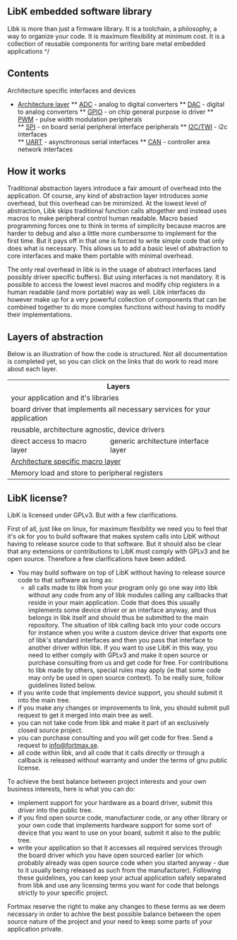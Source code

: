LibK embedded software library
------------------------------

Libk is more than just a firmware library. It is a toolchain, a philosophy, a way to organize your code. It is maximum flexibility at minimum cost. It is a collection of reusable components for writing bare metal embedded applications \^/

Contents
---------

Architecture specific interfaces and devices
* [Architecture layer](arch.md)
** [ADC](arch_adc.md) - analog to digital converters
** [DAC](arch_dac.md) - digital to analog converters
** [GPIO](arch_gpio.md) - on chip general purpose io driver
** [PWM](arch_pwm.md) - pulse width modulation peripherals       
** [SPI](arch_spi.md) - on board serial peripheral interface peripherals
** [I2C/TWI](arch_twi.md) - i2c interfaces  
** [UART](arch_uart.md) - asynchronous serial interfaces
** [CAN](arch_can.md) - controller area network interfaces

How it works
-------------

Traditional abstraction layers introduce a fair amount of overhead into the application. Of course, any kind of abstraction layer introduces *some* overhead, but this overhead can be minimized. At the lowest level of abstraction, Libk skips traditional function calls altogether and instead uses macros to make peripheral control human readable. Macro based programming forces one to think in terms of simplicity because macros are harder to debug and also a little more cumbersome to implement for the first time. But it pays off in that one is forced to write simple code that only does what is necessary. This allows us to add a basic level of abstraction to core interfaces and make them portable with minimal overhead. 

The only real overhead in libk is in the usage of abstract interfaces (and possibly driver specific buffers). But using interfaces is not mandatory. It is possible to access the lowest level macros and modify chip registers in a human readable (and more portable) way as well. Libk interfaces do however make up for a very powerful collection of components that can be combined together to do more complex functions without having to modify their implementations.

Layers of abstraction
---------------------

Below is an illustration of how the code is structured. Not all documentation is completed yet, so you can click on the links that do work to read more about each layer. 

<table text-align="center">
	<tr><th colspan="2">Layers</th></tr>
	<tr><td colspan="2">your application and it's libraries</td></tr>
	<tr><td colspan="2">board driver that implements all necessary services for your application</td> </tr>
	<tr><td colspan="2">reusable, architecture agnostic, device drivers</td></tr>
	<tr><td>direct access to macro layer</td><td>generic architecture interface layer</td></tr>
	<tr><td colspan="2"> <a href="arch.md">Architecture specific macro layer</a> </td></tr>
	<tr><td colspan="2"> Memory load and store to peripheral registers</td></tr>
</table>

LibK license?
-------------

LibK is licensed under GPLv3. But with a few clarifications.

First of all, just like on linux, for maximum flexibility we need you to feel that it's ok for you to build software that makes system calls into LibK without having to release source code to that software. But it should also be clear that any extensions or contributions to LibK must comply with GPLv3 and be open source. Therefore a few clarifications have been added. 

- You may build software on top of LibK without having to release source code to that software as long as:
	- all calls made to libk from your program only go one way into libk without any code from any of libk modules calling any callbacks that reside in your main application. Code that does this usually implements some device driver or an interface anyway, and thus belongs in libk itself and should thus be submitted to the main repository. The situation of libk calling back into your code occurs for instance when you write a custom device driver that exports one of libk's standard interfaces and then you pass that interface to another driver within libk. If you want to use LibK in this way, you need to either comply with GPLv3 and make it open source or purchase consulting from us and get code for free. For contributions to libk made by others, special rules may apply (ie that some code may only be used in open source context). To be really sure, follow guidelines listed below. 
- if you write code that implements device support, you should submit it into the main tree. 
- if you make any changes or improvements to link, you should submit pull request to get it merged into main tree as well. 
- you can not take code from libk and make it part of an exclusively closed source project. 
- you can purchase consulting and you will get code for free. Send a request to info@fortmax.se.
- all code within libk, and all code that it calls directly or through a callback is released without warranty and under the terms of gnu public license. 

To achieve the best balance between project interests and your own business interests, here is what you can do:

- implement support for your hardware as a board driver, submit this driver into the public tree.
- if you find open source code, manufacturer code, or any other library or your own code that implements hardware support for some sort of device that you want to use on your board, submit it also to the public tree. 
- write your application so that it accesses all required services through the board driver which you have open sourced earlier (or which probably already was open source code when you started anyway - due to it usually being released as such from the manufacturer). Following these guidelines, you can keep your actual application safely separated from libk and use any licensing terms you want for code that belongs strictly to your specific project.

Fortmax reserve the right to make any changes to these terms as we deem necessary in order to achive the best possible balance between the open source nature of the project and your need to keep some parts of your application private. 

